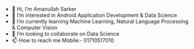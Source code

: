 - 👋 Hi, I’m Amanullah Sarker
- 👀 I’m interested in Android Application Development & Data Science
- 🌱 I’m currently learning Machine Learning, Natural Language Processing & Computer Vision
- 💞️ I’m looking to collaborate on Data Science
- 📫 How to reach me Mobile:- 01710517010

<!---
amanullah33/amanullah33 is a ✨ special ✨ repository because its `README.md` (this file) appears on your GitHub profile.
You can click the Preview link to take a look at your changes.
--->
